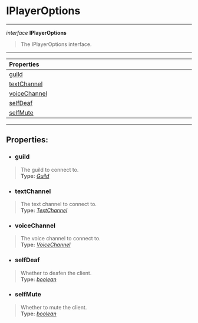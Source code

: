 # IPlayerOptions  
---  
*interface* **IPlayerOptions**   
> The IPlayerOptions interface.  
---
| Properties <img width=1000/> |   
| :--- |   
| [guild](#guild) |   
| [textChannel](#textchannel) |   
| [voiceChannel](#voicechannel) |   
| [selfDeaf](#selfdeaf) |   
| [selfMute](#selfmute) |   
---  
## Properties:  
- ### guild  
> The guild to connect to.  
> **Type:** *[Guild](https://discord.js.org/#/docs/main/stable/class/Guild)*  
- ### textChannel  
> The text channel to connect to.  
> **Type:** *[TextChannel](https://discord.js.org/#/docs/main/stable/class/TextChannel)*  
- ### voiceChannel  
> The voice channel to connect to.  
> **Type:** *[VoiceChannel](https://discord.js.org/#/docs/main/stable/class/VoiceChannel)*  
- ### selfDeaf  
> Whether to deafen the client.  
> **Type:** *[boolean](https://developer.mozilla.org/en-US/docs/Web/JavaScript/Reference/Global_Objects/boolean)*  
- ### selfMute  
> Whether to mute the client.  
> **Type:** *[boolean](https://developer.mozilla.org/en-US/docs/Web/JavaScript/Reference/Global_Objects/boolean)*  
